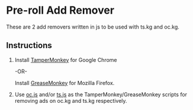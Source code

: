 # Pre-roll Add Remover
These are 2 add removers written in js to be used with ts.kg and oc.kg.

## Instructions

1. Install [TamperMonkey](http://tampermonkey.net/) for Google Chrome

   -OR-  

   Install [GreaseMonkey](https://www.greasespot.net/) for Mozilla Firefox.  

2. Use [oc.js](https://github.com/veronix/pre-roll-add-removers/blob/61c9f9bfd02a86d8b3f3d040003c15fb226bf954/oc.js) and/or [ts.js](https://github.com/veronix/pre-roll-add-removers/blob/6bd615516e5c6aef7ca4df9cb90050ec87bd08d3/ts.js) as the TamperMonkey/GreaseMonkey scripts for removing ads on oc.kg and ts.kg respectively.

